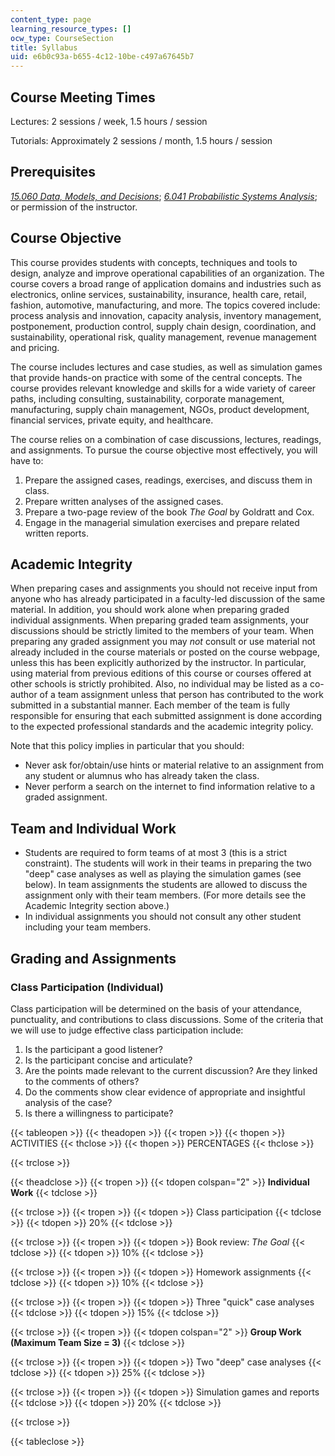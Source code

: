 ```yaml
---
content_type: page
learning_resource_types: []
ocw_type: CourseSection
title: Syllabus
uid: e6b0c93a-b655-4c12-10be-c497a67645b7
---
```


Course Meeting Times
--------------------

Lectures: 2 sessions / week, 1.5 hours / session

Tutorials: Approximately 2 sessions / month, 1.5 hours / session

Prerequisites
-------------

[_15.060 Data, Models, and Decisions_](/courses/15-060-data-models-and-decisions-fall-2014); [_6.041 Probabilistic Systems Analysis_](/courses/6-041-probabilistic-systems-analysis-and-applied-probability-fall-2010); or permission of the instructor.

Course Objective
----------------

This course provides students with concepts, techniques and tools to design, analyze and improve operational capabilities of an organization. The course covers a broad range of application domains and industries such as electronics, online services, sustainability, insurance, health care, retail, fashion, automotive, manufacturing, and more. The topics covered include: process analysis and innovation, capacity analysis, inventory management, postponement, production control, supply chain design, coordination, and sustainability, operational risk, quality management, revenue management and pricing.

The course includes lectures and case studies, as well as simulation games that provide hands-on practice with some of the central concepts. The course provides relevant knowledge and skills for a wide variety of career paths, including consulting, sustainability, corporate management, manufacturing, supply chain management, NGOs, product development, financial services, private equity, and healthcare.

The course relies on a combination of case discussions, lectures, readings, and assignments. To pursue the course objective most effectively, you will have to:

1.  Prepare the assigned cases, readings, exercises, and discuss them in class.
2.  Prepare written analyses of the assigned cases.
3.  Prepare a two-page review of the book _The Goal_ by Goldratt and Cox.
4.  Engage in the managerial simulation exercises and prepare related written reports.

Academic Integrity
------------------

When preparing cases and assignments you should not receive input from anyone who has already participated in a faculty-led discussion of the same material. In addition, you should work alone when preparing graded individual assignments. When preparing graded team assignments, your discussions should be strictly limited to the members of your team. When preparing any graded assignment you may _not_ consult or use material not already included in the course materials or posted on the course webpage, unless this has been explicitly authorized by the instructor. In particular, using material from previous editions of this course or courses offered at other schools is strictly prohibited. Also, no individual may be listed as a co-author of a team assignment unless that person has contributed to the work submitted in a substantial manner. Each member of the team is fully responsible for ensuring that each submitted assignment is done according to the expected professional standards and the academic integrity policy.

Note that this policy implies in particular that you should:

*   Never ask for/obtain/use hints or material relative to an assignment from any student or alumnus who has already taken the class.
*   Never perform a search on the internet to find information relative to a graded assignment.

Team and Individual Work
------------------------

*   Students are required to form teams of at most 3 (this is a strict constraint). The students will work in their teams in preparing the two "deep" case analyses as well as playing the simulation games (see below). In team assignments the students are allowed to discuss the assignment only with their team members. (For more details see the Academic Integrity section above.)
*   In individual assignments you should not consult any other student including your team members.

Grading and Assignments
-----------------------

### Class Participation (Individual)

Class participation will be determined on the basis of your attendance, punctuality, and contributions to class discussions. Some of the criteria that we will use to judge effective class participation include:

1.  Is the participant a good listener?
2.  Is the participant concise and articulate?
3.  Are the points made relevant to the current discussion? Are they linked to the comments of others?
4.  Do the comments show clear evidence of appropriate and insightful analysis of the case?
5.  Is there a willingness to participate?

{{< tableopen >}}
{{< theadopen >}}
{{< tropen >}}
{{< thopen >}}
ACTIVITIES
{{< thclose >}}
{{< thopen >}}
PERCENTAGES
{{< thclose >}}

{{< trclose >}}

{{< theadclose >}}
{{< tropen >}}
{{< tdopen colspan="2" >}}
**Individual Work**
{{< tdclose >}}

{{< trclose >}}
{{< tropen >}}
{{< tdopen >}}
Class participation
{{< tdclose >}}
{{< tdopen >}}
20%
{{< tdclose >}}

{{< trclose >}}
{{< tropen >}}
{{< tdopen >}}
Book review: _The Goal_
{{< tdclose >}}
{{< tdopen >}}
10%
{{< tdclose >}}

{{< trclose >}}
{{< tropen >}}
{{< tdopen >}}
Homework assignments
{{< tdclose >}}
{{< tdopen >}}
10%
{{< tdclose >}}

{{< trclose >}}
{{< tropen >}}
{{< tdopen >}}
Three "quick" case analyses
{{< tdclose >}}
{{< tdopen >}}
15%
{{< tdclose >}}

{{< trclose >}}
{{< tropen >}}
{{< tdopen colspan="2" >}}
**Group Work (Maximum Team Size = 3)**
{{< tdclose >}}

{{< trclose >}}
{{< tropen >}}
{{< tdopen >}}
Two "deep" case analyses
{{< tdclose >}}
{{< tdopen >}}
25%
{{< tdclose >}}

{{< trclose >}}
{{< tropen >}}
{{< tdopen >}}
Simulation games and reports
{{< tdclose >}}
{{< tdopen >}}
20%
{{< tdclose >}}

{{< trclose >}}

{{< tableclose >}}